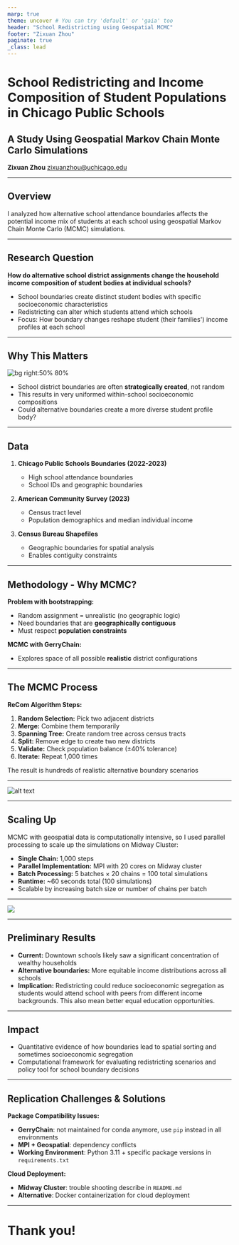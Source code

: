 ```yaml
---
marp: true
theme: uncover # You can try 'default' or 'gaia' too
header: "School Redistricting using Geospatial MCMC"
footer: "Zixuan Zhou"
paginate: true
_class: lead
---
```


# School Redistricting and Income Composition of Student Populations in Chicago Public Schools
## A Study Using Geospatial Markov Chain Monte Carlo Simulations

**Zixuan Zhou**
[zixuanzhou@uchicago.edu](mailto:zixuanzhou@uchicago.edu)



---
## Overview

I analyzed how alternative school attendance boundaries affects the potential income mix of students at each school using geospatial Markov Chain Monte Carlo (MCMC) simulations. 


---

## Research Question

**How do alternative school district assignments change the household income composition of student bodies at individual schools?**

- School boundaries create distinct student bodies with specific socioeconomic characteristics
- Redistricting can alter which students attend which schools
- Focus: How boundary changes reshape student (their families') income profiles at each school


---

## Why This Matters

![bg right:50% 80%](income-dis.png)

- School district boundaries are often **strategically created**, not random
- This results in very uniformed within-school socioeconomic compositions
- Could alternative boundaries create a more diverse student profile body?



---

## Data

1. **Chicago Public Schools Boundaries (2022-2023)**
   - High school attendance boundaries
   - School IDs and geographic boundaries

2. **American Community Survey (2023)**
   - Census tract level 
   - Population demographics and median individual income

3. **Census Bureau Shapefiles**
   - Geographic boundaries for spatial analysis
   - Enables contiguity constraints



---

## Methodology - Why MCMC?

**Problem with bootstrapping:**
- Random assignment = unrealistic (no geographic logic)
- Need boundaries that are **geographically contiguous**
- Must respect **population constraints**

**MCMC with GerryChain:**
- Explores space of all possible **realistic** district configurations




---

## The MCMC Process

**ReCom Algorithm Steps:**
1. **Random Selection:** Pick two adjacent districts
2. **Merge:** Combine them temporarily  
3. **Spanning Tree:** Create random tree across census tracts
4. **Split:** Remove edge to create two new districts
5. **Validate:** Check population balance (±40% tolerance)
6. **Iterate:** Repeat 1,000 times

The result is hundreds of realistic alternative boundary scenarios



---
![alt text](example-plan.png)



---
## Scaling Up

MCMC with geospatial data is computationally intensive, so I used parallel processing to scale up the simulations on Midway Cluster:

- **Single Chain:** 1,000 steps
- **Parallel Implementation:** MPI with 20 cores on Midway cluster  
- **Batch Processing:** 5 batches × 20 chains = 100 total simulations
- **Runtime:** ~60 seconds total (100 simulations)
- Scalable by increasing batch size or number of chains per batch



---



![](compare.png)




---
## Preliminary Results

- **Current:** Downtown schools likely saw a significant concentration of wealthy households
- **Alternative boundaries:** More equitable income distributions across all schools
- **Implication:** Redistricting could reduce socioeconomic segregation as students would attend school with peers from different income backgrounds. This also mean better equal education opportunities. 




---

## Impact

- Quantitative evidence of how boundaries lead to spatial sorting and sometimes socioeconomic segregation
- Computational framework for evaluating redistricting scenarios and policy tool for school boundary decisions




---

## Replication Challenges & Solutions

**Package Compatibility Issues:**
- **GerryChain**: not maintained for conda anymore, use `pip` instead in all environments
- **MPI + Geospatial**: dependency conflicts
- **Working Environment**: Python 3.11 + specific package versions in `requirements.txt`

**Cloud Deployment:**
- **Midway Cluster**: trouble shooting describe in `README.md`
- **Alternative**: Docker containerization for cloud deployment




---

# Thank you!

